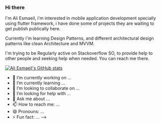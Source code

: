 ### Hi there

I'm Ali Esmaeil, i'm interested in mobile application development specially using flutter framework, i have done some of projects they are waiting to get publish publically here.

Currently i'm learning Design Patterns, and different architectural design patterns like clean Architecture and MVVM.

I'm trying to be Regularly active on Stackoverflow SO, to provide help to other people and seeking help when needed. You can reach me there.

[![Ali Esmaeil's GitHub stats](https://github-readme-stats.vercel.app/api?username=anuraghazra)](https://github.com/anuraghazra/github-readme-stats)



- 🔭 I’m currently working on ...
- 🌱 I’m currently learning ...
- 👯 I’m looking to collaborate on ...
- 🤔 I’m looking for help with ...
- 💬 Ask me about ...
- 📫 How to reach me: ...
- 😄 Pronouns: ...
- ⚡ Fun fact: ...
-->
